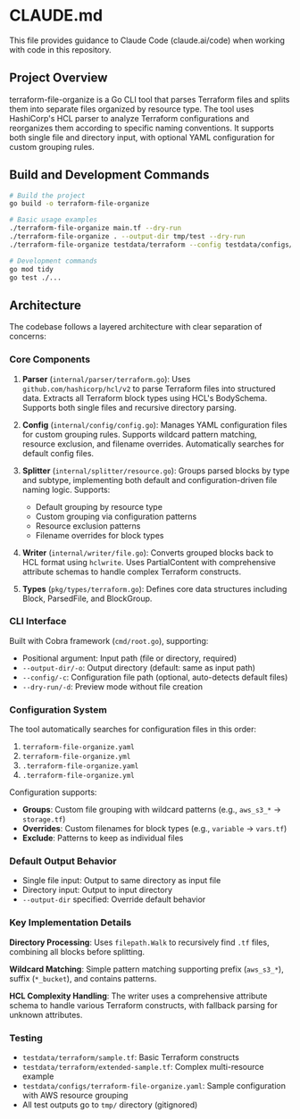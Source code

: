 # CLAUDE.md

This file provides guidance to Claude Code (claude.ai/code) when working with code in this repository.

## Project Overview

terraform-file-organize is a Go CLI tool that parses Terraform files and splits them into separate files organized by resource type. The tool uses HashiCorp's HCL parser to analyze Terraform configurations and reorganizes them according to specific naming conventions. It supports both single file and directory input, with optional YAML configuration for custom grouping rules.

## Build and Development Commands

```bash
# Build the project
go build -o terraform-file-organize

# Basic usage examples
./terraform-file-organize main.tf --dry-run
./terraform-file-organize . --output-dir tmp/test --dry-run
./terraform-file-organize testdata/terraform --config testdata/configs/terraform-file-organize.yaml

# Development commands
go mod tidy
go test ./...
```

## Architecture

The codebase follows a layered architecture with clear separation of concerns:

### Core Components

1. **Parser** (`internal/parser/terraform.go`): Uses `github.com/hashicorp/hcl/v2` to parse Terraform files into structured data. Extracts all Terraform block types using HCL's BodySchema. Supports both single files and recursive directory parsing.

2. **Config** (`internal/config/config.go`): Manages YAML configuration files for custom grouping rules. Supports wildcard pattern matching, resource exclusion, and filename overrides. Automatically searches for default config files.

3. **Splitter** (`internal/splitter/resource.go`): Groups parsed blocks by type and subtype, implementing both default and configuration-driven file naming logic. Supports:
   - Default grouping by resource type
   - Custom grouping via configuration patterns
   - Resource exclusion patterns
   - Filename overrides for block types

4. **Writer** (`internal/writer/file.go`): Converts grouped blocks back to HCL format using `hclwrite`. Uses PartialContent with comprehensive attribute schemas to handle complex Terraform constructs.

5. **Types** (`pkg/types/terraform.go`): Defines core data structures including Block, ParsedFile, and BlockGroup.

### CLI Interface

Built with Cobra framework (`cmd/root.go`), supporting:
- Positional argument: Input path (file or directory, required)
- `--output-dir/-o`: Output directory (default: same as input path)
- `--config/-c`: Configuration file path (optional, auto-detects default files)
- `--dry-run/-d`: Preview mode without file creation

### Configuration System

The tool automatically searches for configuration files in this order:
1. `terraform-file-organize.yaml`
2. `terraform-file-organize.yml`
3. `.terraform-file-organize.yaml`
4. `.terraform-file-organize.yml`

Configuration supports:
- **Groups**: Custom file grouping with wildcard patterns (e.g., `aws_s3_*` → `storage.tf`)
- **Overrides**: Custom filenames for block types (e.g., `variable` → `vars.tf`)
- **Exclude**: Patterns to keep as individual files

### Default Output Behavior

- Single file input: Output to same directory as input file
- Directory input: Output to input directory
- `--output-dir` specified: Override default behavior

### Key Implementation Details

**Directory Processing**: Uses `filepath.Walk` to recursively find `.tf` files, combining all blocks before splitting.

**Wildcard Matching**: Simple pattern matching supporting prefix (`aws_s3_*`), suffix (`*_bucket`), and contains patterns.

**HCL Complexity Handling**: The writer uses a comprehensive attribute schema to handle various Terraform constructs, with fallback parsing for unknown attributes.

### Testing

- `testdata/terraform/sample.tf`: Basic Terraform constructs
- `testdata/terraform/extended-sample.tf`: Complex multi-resource example
- `testdata/configs/terraform-file-organize.yaml`: Sample configuration with AWS resource grouping
- All test outputs go to `tmp/` directory (gitignored)